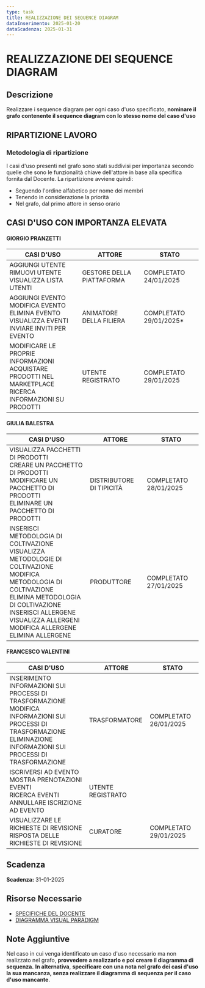 ```yaml
---
type: task
title: REALIZZAZIONE DEI SEQUENCE DIAGRAM
dataInserimento: 2025-01-20
dataScadenza: 2025-01-31
---
```

# REALIZZAZIONE DEI SEQUENCE DIAGRAM
## Descrizione
Realizzare i sequence diagram per ogni caso d'uso specificato, **nominare il grafo contenente il sequence diagram con lo stesso nome del caso d'uso**


## RIPARTIZIONE LAVORO
### Metodologia di ripartizione
I casi d'uso presenti nel grafo sono stati suddivisi per importanza secondo quelle che sono le funzionalità chiave dell'attore in base alla specifica fornita dal Docente.
La ripartizione avviene quindi:
- Seguendo l'ordine alfabetico per nome dei membri
- Tenendo in considerazione la priorità
- Nel grafo, dal primo attore in senso orario

## CASI D'USO CON IMPORTANZA ELEVATA
#### GIORGIO PRANZETTI
| CASI D'USO                                                                                                                                                     | ATTORE                    | STATO                     |
| -------------------------------------------------------------------------------------------------------------------------------------------------------------- | ------------------------- | ------------------------- |
| AGGIUNGI UTENTE<br>RIMUOVI UTENTE<br>VISUALIZZA LISTA UTENTI                                                                                                   | GESTORE DELLA PIATTAFORMA | COMPLETATO 24/01/2025     |
| AGGIUNGI EVENTO<br>MODIFICA EVENTO<br>ELIMINA EVENTO<br>VISUALIZZA EVENTI<br>INVIARE INVITI PER EVENTO                                                         | ANIMATORE DELLA FILIERA   | COMPLETATO 29/01/2025*    |
| MODIFICARE LE PROPRIE INFORMAZIONI<br>ACQUISTARE PRODOTTI NEL MARKETPLACE<br>RICERCA INFORMAZIONI SU PRODOTTI                                                  | UTENTE REGISTRATO         | COMPLETATO 29/01/2025     |
#### GIULIA BALESTRA
| CASI D'USO                                                                                                                                       | ATTORE                   | STATO                     |
| ------------------------------------------------------------------------------------------------------------------------------------------------ | ------------------------ | ------------------------- |
| VISUALIZZA PACCHETTI DI PRODOTTI<br>CREARE UN PACCHETTO DI PRODOTTI<br>MODIFICARE UN PACCHETTO DI PRODOTTI<br>ELIMINARE UN PACCHETTO DI PRODOTTI | DISTRIBUTORE DI TIPICITÀ | COMPLETATO 28/01/2025 |
| INSERISCI METODOLOGIA DI COLTIVAZIONE<br>VISUALIZZA METODOLOGIE DI COLTIVAZIONE<br>MODIFICA METODOLOGIA DI COLTIVAZIONE<br>ELIMINA METODOLOGIA DI COLTIVAZIONE INSERISCI ALLERGENE<br>VISUALIZZA ALLERGENI<br>MODIFICA ALLERGENE<br>ELIMINA ALLERGENE                                                           | PRODUTTORE               | COMPLETATO 27/01/2025     |
#### FRANCESCO VALENTINI
| CASI D'USO                                                                                                                                                                                                              | ATTORE            | STATO                     |
| ----------------------------------------------------------------------------------------------------------------------------------------------------------------------------------------------------------------------- | ----------------- | ------------------------- |
| INSERIMENTO INFORMAZIONI SUI PROCESSI DI TRASFORMAZIONE<br>MODIFICA INFORMAZIONI SUI PROCESSI DI TRASFORMAZIONE<br>ELIMINAZIONE INFORMAZIONI SUI PROCESSI DI TRASFORMAZIONE                                             | TRASFORMATORE     | COMPLETATO 26/01/2025     |
| ISCRIVERSI AD EVENTO<br>MOSTRA PRENOTAZIONI EVENTI<br>RICERCA EVENTI<br>ANNULLARE ISCRIZIONE AD EVENTO                                                                                                                  | UTENTE REGISTRATO |                           |
| VISUALIZZARE LE RICHIESTE DI REVISIONE<br>RISPOSTA DELLE RICHIESTE DI REVISIONE                                                                                                                                         | CURATORE          | COMPLETATO 29/01/2025     |

## Scadenza
**Scadenza:** 31-01-2025

## Risorse Necessarie
- [SPECIFICHE DEL DOCENTE](https://docs.google.com/document/d/1IXagE_L6TtFBPx2kVvV35wJbfZ9Ls8r0ThPXx25XXpE/edit?tab=t.0#heading=h.wpfo4ajj0vtq)
- [DIAGRAMMA VISUAL PARADIGM](https://github.com/FrancescoValentini/PROGETTO-IDS-2024-2025/blob/main/Modellazione/ITER1-vITA-Ingegneria-Del-Software.vpp)

## Note Aggiuntive
Nel caso in cui venga identificato un caso d'uso necessario ma non realizzato nel grafo, **provvedere a realizzarlo e poi creare il diagramma di sequenza.** **In alternativa**, **specificare con una nota nel grafo dei casi d'uso la sua mancanza, senza realizzare il diagramma di sequenza per il caso d'uso mancante**.